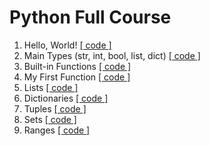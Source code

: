 # Python Full Course

1.  Hello, World! [[ code ]](./hello_world.py)
2.  Main Types (str, int, bool, list, dict) [[ code ]](./main_types.py)
3.  Built-in Functions [[ code ]](./built-in_functions.py)
4.  My First Function [[ code ]](./my_first_function.py)
5.  Lists [[ code ]](./lists.py) 
6.  Dictionaries [[ code ]](./dictionaries.py)
7.  Tuples [[ code ]](./tuples.py)
8.  Sets [[ code ]](./sets.py)
9.  Ranges [[ code ]](./ranges.py)